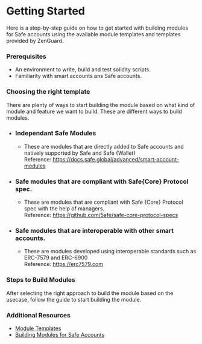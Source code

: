 # Getting Started


 Here is a step-by-step guide on how to get started with building modules for Safe accounts using the available module templates and templates provided by ZenGuard.
 
 ### Prerequisites
 
- An environment to write, build and test solidity scripts.
- Familiarity with smart accounts ans Safe accounts.


### Choosing the right template

There are plenty of ways to start building the module based on what kind of module and feature we want to build. 
These are different ways to build modules.

- ### Independant Safe Modules
   - These are modules that are directly added to Safe accounts and natively supported by Safe and Safe {Wallet}
   <br/>Reference: https://docs.safe.global/advanced/smart-account-modules

- ### Safe modules that are compliant with Safe{Core} Protocol spec.
    - These are modules that are compliant with Safe {Core} Protocol spec with the help of managers.
   <br/>Reference: https://github.com/5afe/safe-core-protocol-specs

- ### Safe modules that are interoperable with other smart accounts.
    - These are modules developed using interoperable standards such as ERC-7579 and ERC-6900
    <br/>Reference: https://erc7579.com



 ### Steps to Build Modules
  
After selecting the right approach to build the module based on the usecase, follow the guide to start building the module.
 

 ### Additional Resources
 
 
 * [Module Templates](https://github.com/zenguardxyz/module-templates)
 * [Building Modules for Safe Accounts](https://github.com/zenguardxyz/module-templates/docs/building-modules.md)
 


